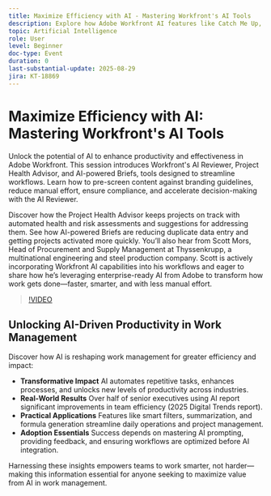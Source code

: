 ```yaml
---
title: Maximize Efficiency with AI - Mastering Workfront's AI Tools
description: Explore how Adobe Workfront AI features like Catch Me Up, summarization, and formula generation help automate tasks, optimize workflows, and drive productivity.
topic: Artificial Intelligence
role: User
level: Beginner
doc-type: Event
duration: 0
last-substantial-update: 2025-08-29
jira: KT-18869
---
```


# Maximize Efficiency with AI: Mastering Workfront's AI Tools

Unlock the potential of AI to enhance productivity and effectiveness in Adobe Workfront. This session introduces Workfront's AI Reviewer, Project Health Advisor, and AI-powered Briefs, tools designed to streamline workflows. Learn how to pre-screen content against branding guidelines, reduce manual effort, ensure compliance, and accelerate decision-making with the AI Reviewer.

Discover how the Project Health Advisor keeps projects on track with automated health and risk assessments and suggestions for addressing them. See how AI-powered Briefs are reducing duplicate data entry and getting projects activated more quickly. You’ll also hear from Scott Mors, Head of Procurement and Supply Management at Thyssenkrupp, a multinational engineering and steel production company. Scott is actively incorporating Workfront AI capabilities into his workflows and eager to share how he’s leveraging enterprise-ready AI from Adobe to transform how work gets done—faster, smarter, and with less manual effort.

>[!VIDEO](https://video.tv.adobe.com/v/3471393/?learn=on&enablevpops)

## Unlocking AI-Driven Productivity in Work Management

Discover how AI is reshaping work management for greater efficiency and impact:

* **Transformative Impact** AI automates repetitive tasks, enhances processes, and unlocks new levels of productivity across industries.
* **Real-World Results** Over half of senior executives using AI report significant improvements in team efficiency (2025 Digital Trends report).
* **Practical Applications** Features like smart filters, summarization, and formula generation streamline daily operations and project management.
* **Adoption Essentials** Success depends on mastering AI prompting, providing feedback, and ensuring workflows are optimized before AI integration.

Harnessing these insights empowers teams to work smarter, not harder—making this information essential for anyone seeking to maximize value from AI in work management.
